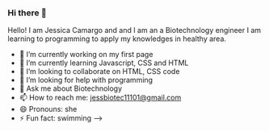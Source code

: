 ### Hi there 👋

Hello! I am Jessica Camargo and and I am an a Biotechnology engineer
I am learning to programming to apply my knowledges in healthy area. 

- 🔭 I’m currently working on my first page
- 🌱 I’m currently learning Javascript, CSS and HTML
- 👯 I’m looking to collaborate on HTML, CSS code
- 🤔 I’m looking for help with programming
- 💬 Ask me about Biotechnology
- 📫 How to reach me: jessbiotec11101@gmail.com
- 😄 Pronouns: she
- ⚡ Fun fact: swimming
-->
